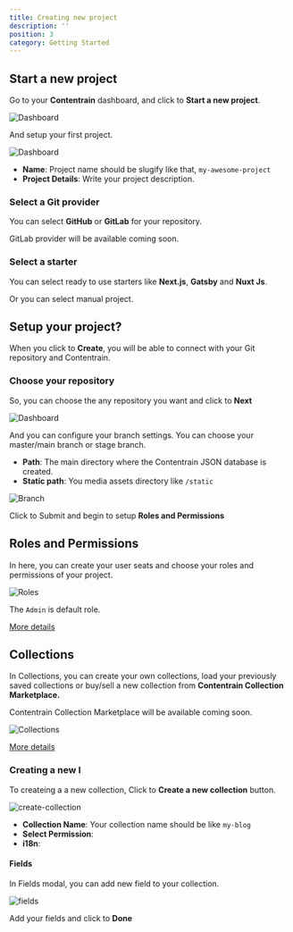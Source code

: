 ```yaml
---
title: Creating new project
description: ''
position: 3
category: Getting Started
---
```


## Start a new project

Go to your **Contentrain** dashboard, and click to **Start a new project**. 

![Dashboard](/images/dashboard.png)

And setup your first project. 

![Dashboard](/images/create-project.png)

- **Name**: Project name should be slugify like that, `my-awesome-project`
- **Project Details**: Write your project description.

### Select a Git provider

You can select **GitHub** or **GitLab** for your repository.

<alert type="warning">

GitLab provider will be available coming soon.

</alert>

### Select a starter

You can select ready to use starters like **Next.js**, **Gatsby** and **Nuxt Js**. 

Or you can select manual project.

## Setup your project?

When you click to **Create**, you will be able to connect with your Git repository and Contentrain. 

### Choose your repository

So, you can choose the any repository you want and click to **Next**

![Dashboard](/images/setup.png)

And you can configure your branch settings. You can choose your master/main branch or stage branch.

- **Path**: The main directory where the Contentrain JSON database is created.
- **Static path**: You media assets directory like `/static`

![Branch](/images/branch-settings.png)

Click to Submit and begin to setup **Roles and Permissions**

## Roles and Permissions

In here, you can create your user seats and choose your roles and permissions of your project.

![Roles](/images/roles.png)

The `Admin` is default role.

[More details ](/)

## Collections
In Collections, you can create your own collections, load your previously saved collections or buy/sell a new collection from **Contentrain Collection Marketplace.**

<alert type="warning">

Contentrain Collection Marketplace will be available coming soon.

</alert>

![Collections](/images/collections.png)

[More details ](/)


### Creating a new l

To createing a a new collection, Click to **Create a new collection** button.

![create-collection](/images/create-collection.png)

- **Collection Name**: Your collection name should be like `my-blog`
- **Select Permission**: 
- **i18n**: 

#### Fields

In Fields modal, you can add new field to your collection.

![fields](/images/fields.png)

Add your fields and click to **Done**